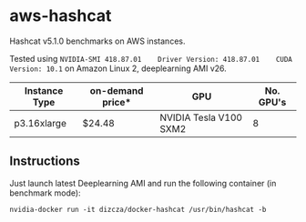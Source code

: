 # aws-hashcat
Hashcat v5.1.0 benchmarks on AWS instances. 

Tested using `NVIDIA-SMI 418.87.01    Driver Version: 418.87.01    CUDA Version: 10.1` on Amazon Linux 2, deeplearning AMI v26.


|Instance Type  |on-demand price* |GPU                   |No. GPU's  |
|---------------|-----------------|----------------------|-----------|
|p3.16xlarge    |$24.48           |NVIDIA Tesla V100 SXM2|8          |

## Instructions

Just launch latest Deeplearning AMI and run the following container (in benchmark mode): 

`nvidia-docker run -it dizcza/docker-hashcat /usr/bin/hashcat -b`
